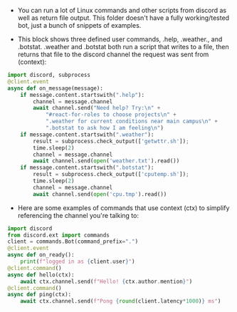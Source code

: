 - You can run a lot of Linux commands and other scripts from discord as well as return file output. 
  This folder doesn't have a fully working/tested bot, just a bunch of snippets of examples.



- This block shows three defined user commands, .help, .weather., and .botstat.
  .weather and .botstat both run a script that writes to a file, then returns that file
to the discord channel the request was sent from (context):

```python
import discord, subprocess
@client.event
async def on_message(message):
    if message.content.startswith(".help"):
        channel = message.channel
        await channel.send("Need help? Try:\n" +
            "#react-for-roles to choose projects\n" +
            ".weather for current conditions near main campus\n" +
            ".botstat to ask how I am feeling\n")
    if message.content.startswith(".weather"):
        result = subprocess.check_output(['getwttr.sh']);
        time.sleep(2)
        channel = message.channel
        await channel.send(open('weather.txt').read())
    if message.content.startswith(".botstat"):
        result = subprocess.check_output(['cputemp.sh']);
        time.sleep(2)
        channel = message.channel
        await channel.send(open('cpu.tmp').read())
```
- Here are some examples of commands that use context (ctx) to simplify referencing the channel you're talking to:

```python
import discord
from discord.ext import commands
client = commands.Bot(command_prefix=".")
@client.event
async def on_ready():
    print(f"logged in as {client.user}")
@client.command()
async def hello(ctx):
    await ctx.channel.send(f"Hello! {ctx.author.mention}")
@client.command()
async def ping(ctx):
    await ctx.channel.send(f"Pong {round(client.latency*1000)} ms")
```
